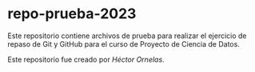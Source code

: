 # repo-prueba-2023
Este repositorio contiene archivos de prueba para realizar el ejercicio de repaso de Git y GitHub para el curso de Proyecto de Ciencia de Datos.

Este repositorio fue creado por *Héctor Ornelas*.